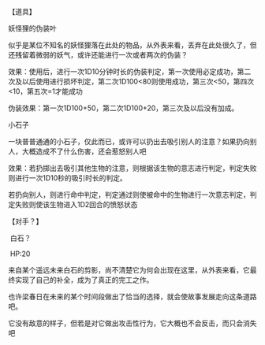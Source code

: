 

【道具】

妖怪狸的伪装叶

​	似乎是某位不知名的妖怪狸落在此处的物品，从外表来看，丢弃在此处很久了，但还残留着微弱的妖气，或许还能进行一次或者两次的伪装？

效果：使用后，进行一次1D10分钟时长的伪装判定，第一次使用必定成功，第二次及以后使用进行损坏判定，第二次1D100<80则使用成功，第三次<50，第四次<10，第五次=1才能成功

伪装效果：第一次1D100+50，第二次1D100+20，第三次及以后没有加成。

小石子

​	一块普普通通的小石子，仅此而已，或许可以扔出去吸引别人的注意？如果扔向别人，大概造成不了什么伤害，还会惹怒别人吧

​	效果：若扔掷出去吸引其他生物的注意，则根据该生物的意志进行判定，判定失败则进行一次1D10秒的吸引时长的判定。

若扔向别人，则进行命中判定，判定通过则使被命中的生物进行一次意志判定，判定失败则使该生物进入1D2回合的愤怒状态

【对手？】

​	白石？

​	HP:20

​	来自某个遥远未来白石的剪影，尚不清楚它为何会出现在这里，从外表来看，它最终实现了自己的补全，成为了真正的完工之作。

​	也许梁春日在未来的某个时间段做出了恰当的选择，就会使故事发展走向这条道路吧。

​	它没有敌意的样子，但若是对它做出攻击性行为，它大概也不会反击，而只会消失吧

​	